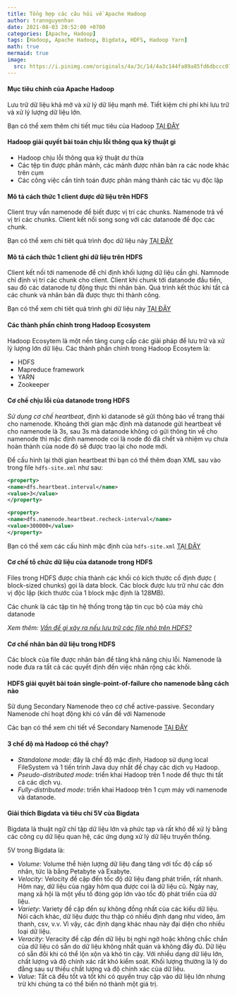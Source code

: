 ```yaml
---
title: Tổng hợp các câu hỏi về Apache Hadoop 
author: trannguyenhan
date: 2021-08-03 20:52:00 +0700
categories: [Apache, Hadoop]
tags: [Hadoop, Apache Hadoop, Bigdata, HDFS, Hadoop Yarn]
math: true
mermaid: true
image:
  src: https://i.pinimg.com/originals/4a/3c/14/4a3c144fa89a85fd6dbccc07bdb8509a.jpg
---
```

#### Mục tiêu chính của Apache Hadoop 
Lưu trữ dữ liệu khả mở và xử lý dữ liệu mạnh mẽ. Tiết kiệm chi phí khi lưu trữ và xử lý lượng dữ liệu lớn.

Bạn có thể xem thêm chi tiết mục tiêu của Hadoop [TẠI ĐÂY](https://demanejar.github.io/posts/hdfs-introduction/#m%E1%BB%A5c-ti%C3%AAu-c%E1%BB%A7a-hdfs)

#### Hadoop giải quyết bài toán chịu lỗi thông qua kỹ thuật gì
- Hadoop chịu lỗi thông qua kỹ thuật dư thừa
- Các tệp tin được phân mảnh, các mảnh được nhân bản ra các node khác trên cụm
- Các công việc cần tính toán được phân mảng thành các tác vụ độc lập 

#### Mô tả cách thức 1 client được dữ liệu trên HDFS
Client truy vấn namenode để biết được vị trí các chunks. Namenode trả về vị trí các chunks. Client kết nối song song với các datanode để đọc các chunk.

Bạn có thể xem chi tiêt quá trình đọc dữ liệu này [TẠI ĐÂY](https://demanejar.github.io/posts/hdfs-introduction/#read-data)

#### Mô tả cách thức 1 client ghi dữ liệu trên HDFS
Client kết nối tới namenode để chỉ định khối lượng dữ liệu cần ghi. Namnode chỉ định vị trí các chunk cho client. Client khi chunk tới datanode đầu tiền, sau đó các datanode tự động thực thi nhân bản. Quá trình kết thúc khi tất cả các chunk và nhân bản đã được thực thi thành công. 

Bạn có thể xem chi tiêt quá trình ghi dữ liệu này [TẠI ĐÂY](https://demanejar.github.io/posts/hdfs-introduction/#write-data)

#### Các thành phần chính trong Hadoop Ecosystem
Hadoop Ecosytem là một nền tảng cung cấp các giải pháp để lưu trữ và xử lý lượng lớn dữ liệu. 
Các thành phần chính trong Hadoop Ecosytem là: 
- HDFS 
- Mapreduce framework 
- YARN
- Zookeeper

#### Cơ chế chịu lỗi của datanode trong HDFS
*Sử dụng cơ chế heartbeat*, định kì datanode sẽ gửi thông báo về trạng thái cho namenode. Khoảng thời gian mặc định mà datanode gửi heartbeat về cho namenode là 3s, sau 3s mà datanode không có gửi thông tin về cho namenode thì mặc định namenode coi là node đó đã chết và nhiệm vụ chưa hoàn thành của node đó sẽ được trao lại cho node mới.

Để cấu hình lại thời gian heartbeat thì bạn có thể thêm đoạn XML sau vào trong file `hdfs-site.xml` như sau: 
```xml
<property>
<name>dfs.heartbeat.interval</name>
<value>3</value>
</property>

<property>
<name>dfs.namenode.heartbeat.recheck-interval</name>
<value>300000</value>
</property>
```

Bạn có thể xem các cấu hình mặc định của `hdfs-site.xml` [TẠI ĐÂY](https://hadoop.apache.org/docs/r2.7.0/hadoop-project-dist/hadoop-hdfs/hdfs-default.xml)

#### Cơ chế tổ chức dữ liệu của datanode trong HDFS
Files trong HDFS được chia thành các khối có kích thước cố định được ( block-sized chunks) gọi là data block. Các block được lưu trữ như các đơn vị độc lập (kích thước của 1 block mặc định là 128MB).
 
 Các chunk là các tập tin hệ thống trong tập tin cục bộ của máy chủ datanode
 
 *Xem thêm:* [*Vấn đề gì xảy ra nếu lưu trữ các file nhỏ trên HDFS?*](https://demanejar.github.io/posts/hdfs-introduction/#blocks)
 
#### Cơ chế nhân bản dữ liệu trong HDFS
Các block của file được nhân bản để tăng khả năng chịu lỗi. Namenode là node đưa ra tất cả các quyết định đến việc nhân rộng các khối. 

#### HDFS giải quyêt bài toán single-point-of-failure cho namenode bằng cách nào 
Sử dụng Secondary Namenode theo cơ chế active-passive. Secondary Namenode chỉ hoạt động khi có vấn đề với Namenode

Các bạn có thể xem chi tiết về Secondary Namenode [TẠI ĐÂY](https://demanejar.github.io/posts/hdfs-introduction/#secondary-namenode)

#### 3 chế độ mà Hadoop có thể chạy? 
- *Standalone mode*: đây là chế độ mặc định, Hadoop sử dụng local FileSystem và 1 tiến trình Java duy nhất để chạy các dịch vụ Hadoop.
- *Pseudo-distributed mode*: triển khai Hadoop trên 1 node để thực thi tất cả các dịch vụ.
- *Fully-distributed mode*: triển khai Hadoop trên 1 cụm máy với namenode và datanode.

#### Giải thích Bigdata và tiêu chí 5V của Bigdata
Bigdata là thuật ngữ chỉ tập dữ liệu lớn và phức tạp và rất khó để xử lý bằng các công cụ dữ liệu quan hệ, các ứng dụng xử lý dữ liệu truyền thống. 

5V trong Bigdata là: 
- *Volume*: Volume thể hiện lượng dữ liệu đang tăng với tốc độ cấp số nhân, tức là bằng Petabyte và Exabyte.
- *Velocity*: Velocity đề cập đến tốc độ dữ liệu đang phát triển, rất nhanh. Hôm nay, dữ liệu của ngày hôm qua được coi là dữ liệu cũ. Ngày nay, mạng xã hội là một yếu tố đóng góp lớn vào tốc độ phát triển của dữ liệu.
- *Variety*: Variety đề cập đến sự không đồng nhất của các kiểu dữ liệu. Nói cách khác, dữ liệu được thu thập có nhiều định dạng như video, âm thanh, csv, v.v. Vì vậy, các định dạng khác nhau này đại diện cho nhiều loại dữ liệu.
- *Veracity*: Veracity đề cập đến dữ liệu bị nghi ngờ hoặc không chắc chắn của dữ liệu có sẵn do dữ liệu không nhất quán và không đầy đủ. Dữ liệu có sẵn đôi khi có thể lộn xộn và khó tin cậy. Với nhiều dạng dữ liệu lớn, chất lượng và độ chính xác rất khó kiểm soát. Khối lượng thường là lý do đằng sau sự thiếu chất lượng và độ chính xác của dữ liệu.
- *Value*: Tất cả đều tốt và tốt khi có quyền truy cập vào dữ liệu lớn nhưng trừ khi chúng ta có thể biến nó thành một giá trị.

